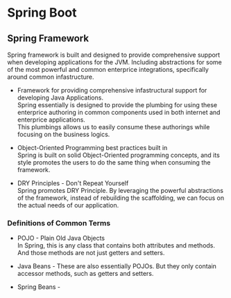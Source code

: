 # Spring Boot

## Spring Framework 

Spring framework is built and designed to provide comprehensive support when developing applications for the JVM. Including abstractions for some of the most powerful and common enterprice integrations, specifically around common infastructure.  

* Framework for providing comprehensive infastructural support for developing Java Applications.  
Spring essentially is designed to provide the plumbing for using these enterprice authoring in common components used in both internet and enterprice applications.  
This plumbings allows us to easily consume these authorings while focusing on the business logics.  

* Object-Oriented Programming best practices built in  
Spring is built on solid Object-Oriented programming concepts, and its style promotes the users to do the same thing when consuming the framework.  

* DRY Principles - Don't Repeat Yourself  
Spring promotes DRY Principle. By leveraging the powerful abstractions of the framework, instead of rebuilding the scaffolding, we can focus on the actual needs of our application.   


### Definitions of Common Terms 

* POJO - Plain Old Java Objects  
In Spring, this is any class that contains both attributes and methods. And those methods are not just getters and setters.  

* Java Beans - These are also essentially POJOs. But they only contain accessor methods, such as getters and setters.  
* Spring Beans - 